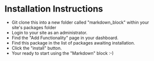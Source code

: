 Installation Instructions
=========================

- Git clone this into a new folder called "markdown_block" within your site's packages folder
- Login to your site as an administrator.
- Find the "Add Functionality" page in your dashboard.
- Find this package in the list of packages awaiting installation.
- Click the "install" button.
- Your ready to start using the "Markdown" block :-)
